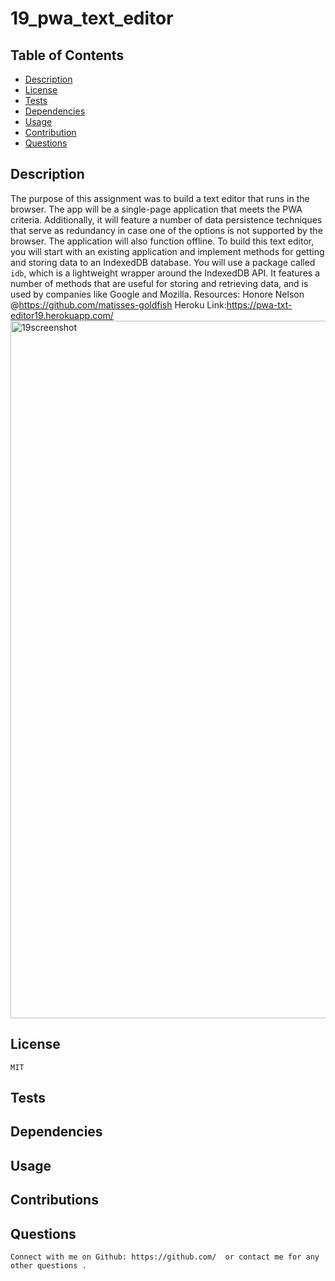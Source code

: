 # 19_pwa_text_editor

## Table of Contents
* [Description](#description)
* [License](#license)
* [Tests](#tests)
* [Dependencies](#dependencies)
* [Usage](#usage)
* [Contribution](#contributions)
* [Questions](#questions)

 ## Description 
  The purpose of this assignment was to build a text editor that runs in the browser. The app will be a single-page application that meets the PWA criteria. Additionally, it will feature a number of data persistence techniques that serve as redundancy in case one of the options is not supported by the browser. The application will also function offline. To build this text editor, you will start with an existing application and implement methods for getting and storing data to an IndexedDB database. You will use a package called `idb`, which is a lightweight wrapper around the IndexedDB API. It features a number of methods that are useful for storing and retrieving data, and is used by companies like Google and Mozilla.
  Resources: Honore Nelson @https://github.com/matisses-goldfish 
  Heroku Link:https://pwa-txt-editor19.herokuapp.com/
  <img width="1116" alt="19screenshot" src="https://user-images.githubusercontent.com/93292915/157987262-02217a27-382c-4f1c-b1f5-2545f1d9be69.png">

## License 
    MIT
## Tests 
    
## Dependencies 
    
## Usage 
    
## Contributions 
    
## Questions
    Connect with me on Github: https://github.com/  or contact me for any other questions . 
